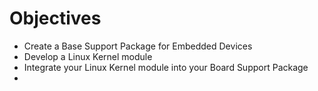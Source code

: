 # Objectives

- Create a Base Support Package for Embedded Devices
- Develop a Linux Kernel module
- Integrate your Linux Kernel module into your Board Support Package
- 